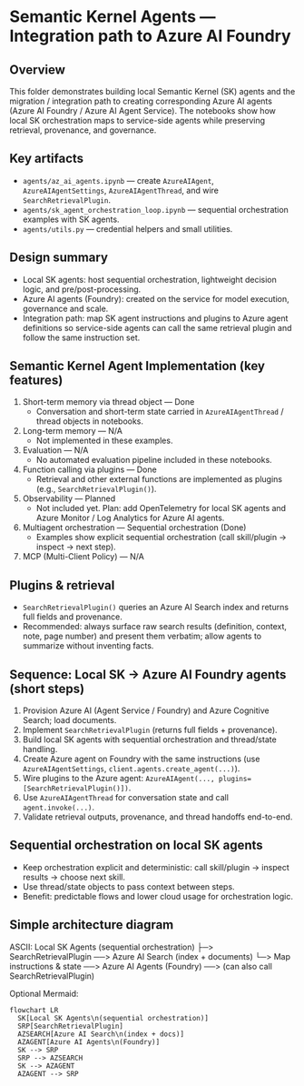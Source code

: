 # Semantic Kernel Agents — Integration path to Azure AI Foundry

Overview
--------
This folder demonstrates building local Semantic Kernel (SK) agents and the migration / integration path to creating corresponding Azure AI agents (Azure AI Foundry / Azure AI Agent Service). The notebooks show how local SK orchestration maps to service-side agents while preserving retrieval, provenance, and governance.

Key artifacts
-------------
- `agents/az_ai_agents.ipynb` — create `AzureAIAgent`, `AzureAIAgentSettings`, `AzureAIAgentThread`, and wire `SearchRetrievalPlugin`.
- `agents/sk_agent_orchestration_loop.ipynb` — sequential orchestration examples with SK agents.
- `agents/utils.py` — credential helpers and small utilities.

Design summary
--------------
- Local SK agents: host sequential orchestration, lightweight decision logic, and pre/post-processing.
- Azure AI agents (Foundry): created on the service for model execution, governance and scale.
- Integration path: map SK agent instructions and plugins to Azure agent definitions so service-side agents can call the same retrieval plugin and follow the same instruction set.

Semantic Kernel Agent Implementation (key features)
---------------------------------------------------
1. Short-term memory via thread object — Done  
   - Conversation and short-term state carried in `AzureAIAgentThread` / thread objects in notebooks.
2. Long-term memory — N/A  
   - Not implemented in these examples.
3. Evaluation — N/A  
   - No automated evaluation pipeline included in these notebooks.
4. Function calling via plugins — Done  
   - Retrieval and other external functions are implemented as plugins (e.g., `SearchRetrievalPlugin()`).
5. Observability — Planned  
   - Not included yet. Plan: add OpenTelemetry for local SK agents and Azure Monitor / Log Analytics for Azure AI agents.
6. Multiagent orchestration — Sequential orchestration (Done)  
   - Examples show explicit sequential orchestration (call skill/plugin → inspect → next step).
7. MCP (Multi-Client Policy) — N/A

Plugins & retrieval
-------------------
- `SearchRetrievalPlugin()` queries an Azure AI Search index and returns full fields and provenance.
- Recommended: always surface raw search results (definition, context, note, page number) and present them verbatim; allow agents to summarize without inventing facts.

Sequence: Local SK → Azure AI Foundry agents (short steps)
---------------------------------------------------------
1. Provision Azure AI (Agent Service / Foundry) and Azure Cognitive Search; load documents.  
2. Implement `SearchRetrievalPlugin` (returns full fields + provenance).  
3. Build local SK agents with sequential orchestration and thread/state handling.  
4. Create Azure agent on Foundry with the same instructions (use `AzureAIAgentSettings`, `client.agents.create_agent(...)`).  
5. Wire plugins to the Azure agent: `AzureAIAgent(..., plugins=[SearchRetrievalPlugin()])`.  
6. Use `AzureAIAgentThread` for conversation state and call `agent.invoke(...)`.  
7. Validate retrieval outputs, provenance, and thread handoffs end-to-end.

Sequential orchestration on local SK agents
------------------------------------------
- Keep orchestration explicit and deterministic: call skill/plugin → inspect results → choose next skill.  
- Use thread/state objects to pass context between steps.  
- Benefit: predictable flows and lower cloud usage for orchestration logic.

Simple architecture diagram
---------------------------
ASCII:
Local SK Agents (sequential orchestration)
  ├─> SearchRetrievalPlugin ──> Azure AI Search (index + documents)
  └─> Map instructions & state ──> Azure AI Agents (Foundry) ──> (can also call SearchRetrievalPlugin)

Optional Mermaid:
```mermaid
flowchart LR
  SK[Local SK Agents\n(sequential orchestration)]
  SRP[SearchRetrievalPlugin]
  AZSEARCH[Azure AI Search\n(index + docs)]
  AZAGENT[Azure AI Agents\n(Foundry)]
  SK --> SRP
  SRP --> AZSEARCH
  SK --> AZAGENT
  AZAGENT --> SRP